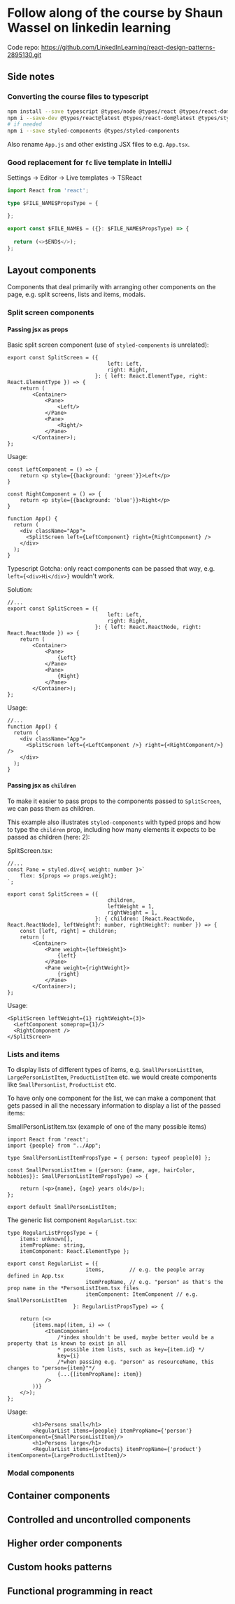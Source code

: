 # Follow along of the course by Shaun Wassel on linkedin learning

Code repo: https://github.com/LinkedInLearning/react-design-patterns-2895130.git

<!-- START doctoc -->
<!-- END doctoc -->

## Side notes

### Converting the course files to typescript

```bash
npm install --save typescript @types/node @types/react @types/react-dom @types/jest
npm i --save-dev @types/react@latest @types/react-dom@latest @types/styled-components
# if needed
npm i --save styled-components @types/styled-components
```

Also rename `App.js` and other existing JSX files to e.g. `App.tsx`.

### Good replacement for `fc` live template in IntelliJ

Settings -> Editor -> Live templates -> TSReact

```typescript jsx
import React from 'react';

type $FILE_NAME$PropsType = {

};

export const $FILE_NAME$ = ({}: $FILE_NAME$PropsType) => {
  
  return (<>$END$</>);
};
```


## Layout components

Components that deal primarily with arranging other components on the page, e.g. split screens, lists and items, modals.

### Split screen components

#### Passing jsx as props

Basic split screen component (use of `styled-components` is unrelated):

    export const SplitScreen = ({
                                    left: Left,
                                    right: Right,
                                }: { left: React.ElementType, right: React.ElementType }) => {
        return (
            <Container>
                <Pane>
                    <Left/>
                </Pane>
                <Pane>
                    <Right/>
                </Pane>
            </Container>);
    };

Usage:

    const LeftComponent = () => {
        return <p style={{background: 'green'}}>Left</p>
    }
    
    const RightComponent = () => {
        return <p style={{background: 'blue'}}>Right</p>
    }
    
    function App() {
      return (
        <div className="App">
          <SplitScreen left={LeftComponent} right={RightComponent} />
        </div>
      );
    }

Typescript Gotcha: only react components can be passed that way, e.g. `left={<div>Hi</div>}` wouldn't work.

Solution:

    //...
    export const SplitScreen = ({
                                    left: Left,
                                    right: Right,
                                }: { left: React.ReactNode, right: React.ReactNode }) => {
        return (
            <Container>
                <Pane>
                    {Left}
                </Pane>
                <Pane>
                    {Right}
                </Pane>
            </Container>);
    };

Usage:

    //...
    function App() {
      return (
        <div className="App">
          <SplitScreen left={<LeftComponent />} right={<RightComponent/>} />
        </div>
      );
    }

#### Passing jsx as `children`

To make it easier to pass props to the components passed to `SplitScreen`, we can pass them as children.

This example also illustrates `styled-components` with typed props and how to type the `children` prop, including how many elements it expects to be passed as children (here: 2):

SplitScreen.tsx:

    //...
    const Pane = styled.div<{ weight: number }>`
        flex: ${props => props.weight};
    `;
    
    export const SplitScreen = ({
                                    children,
                                    leftWeight = 1,
                                    rightWeight = 1,
                                }: { children: [React.ReactNode, React.ReactNode], leftWeight?: number, rightWeight?: number }) => {
        const [left, right] = children;
        return (
            <Container>
                <Pane weight={leftWeight}>
                    {left}
                </Pane>
                <Pane weight={rightWeight}>
                    {right}
                </Pane>
            </Container>);
    };

Usage:

    <SplitScreen leftWeight={1} rightWeight={3}>
      <LeftComponent someprop={1}/>
      <RightComponent />
    </SplitScreen>

### Lists and items

To display lists of different types of items, e.g. `SmallPersonListItem`, `LargePersonListItem`, `ProductListItem` etc. we would create components like `SmallPersonList`, `ProductList` etc.

To have only one component for the list, we can make a component that gets passed in all the necessary information to display a list of the passed items:

SmallPersonListItem.tsx (example of one of the many possible items)

    import React from 'react';
    import {people} from "../App";
    
    type SmallPersonListItemPropsType = { person: typeof people[0] };
    
    const SmallPersonListItem = ({person: {name, age, hairColor, hobbies}}: SmallPersonListItemPropsType) => {
    
        return (<p>{name}, {age} years old</p>);
    };
    
    export default SmallPersonListItem;

The generic list component `RegularList.tsx`:

    type RegularListPropsType = { 
        items: unknown[],
        itemPropName: string,
        itemComponent: React.ElementType };
    
    export const RegularList = ({
                             items,        // e.g. the people array defined in App.tsx
                             itemPropName, // e.g. "person" as that's the prop name in the *PersonListItem.tsx files
                             itemComponent: ItemComponent // e.g. SmallPersonListItem
                         }: RegularListPropsType) => {
    
        return (<>
            {items.map((item, i) => (
                <ItemComponent
                    /*index shouldn't be used, maybe better would be a property that is known to exist in all
                    * possible item lists, such as key={item.id} */
                    key={i}
                    /*when passing e.g. "person" as resourceName, this changes to "person={item}"*/
                    {...{[itemPropName]: item}}
                />
            ))}
        </>);
    };
    

Usage:

            <h1>Persons small</h1>
            <RegularList items={people} itemPropName={'person'} itemComponent={SmallPersonListItem}/>
            <h1>Persons large</h1>
            <RegularList items={products} itemPropName={'product'} itemComponent={LargeProductListItem}/>

### Modal components



## Container components

## Controlled and uncontrolled components

## Higher order components

## Custom hooks patterns

## Functional programming in react



